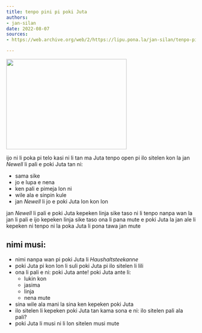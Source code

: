 ```yaml
---
title: tenpo pini pi poki Juta
authors:
- jan-silan
date: 2022-08-07
sources:
- https://web.archive.org/web/2/https://lipu.pona.la/jan-silan/tenpo-pini-pi-poki-juta

---
```


<img src="https://upload.wikimedia.org/wikipedia/commons/c/ca/Original_Utah_Teapot.jpg" style="width:320px;height:240px;">

ijo ni li poka pi telo kasi
ni li tan ma Juta
tenpo open pi ilo sitelen kon la jan <em>Newell</em> li pali e poki Juta tan ni:
<ul>
<li>sama sike</li>
<li>jo e lupa e nena</li>
<li>ken pali e pimeja lon ni</li>
<li>wile ala e sinpin kule</li>
<li>jan <em>Newell</em> li jo e poki Juta lon kon lon</li>
</ul>
jan <em>Newell</em> li pali e poki Juta kepeken linja sike taso
ni li tenpo nanpa wan la jan li pali e ijo kepeken linja sike taso
ona li pana mute e poki Juta la jan ale li kepeken ni
tenpo ni la poka Juta li pona tawa jan mute

<h2>nimi musi:</h2>
<ul>
<li>nimi nanpa wan pi poki Juta li <em>Haushaltsteekanne</em></li>
<li>poki Juta pi kon lon li suli
poki Juta pi ilo sitelen li lili</li>
<li>ona li pali e ni: 
poki Juta ante! 
poki Juta ante li:
<ul>
<li>lukin kon</li>
<li>jasima</li>
<li>linja</li>
<li>nena mute</li>
</ul>
<li>sina wile ala mani la sina ken kepeken poki Juta</li>
<li>ilo sitelen li kepeken poki Juta tan kama sona e ni: 
ilo sitelen pali ala pali?</li>
<li>poki Juta li musi 
ni li lon sitelen musi mute</li>
</ul>

